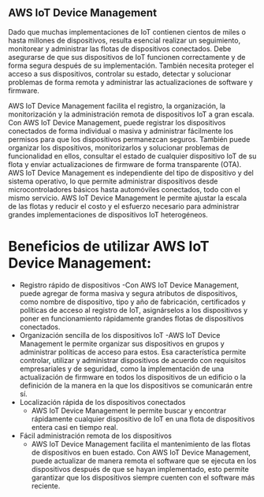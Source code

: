 ## AWS IoT Device Management
Dado que muchas implementaciones de IoT contienen cientos de miles o hasta millones de dispositivos, resulta esencial realizar un seguimiento, monitorear y administrar las flotas de dispositivos conectados. Debe asegurarse de que sus dispositivos de IoT funcionen correctamente y de forma segura después de su implementación. También necesita proteger el acceso a sus dispositivos, controlar su estado, detectar y solucionar problemas de forma remota y administrar las actualizaciones de software y firmware.

AWS IoT Device Management facilita el registro, la organización, la monitorización y la administración remota de dispositivos IoT a gran escala. Con AWS IoT Device Management, puede registrar los dispositivos conectados de forma individual o masiva y administrar fácilmente los permisos para que los dispositivos permanezcan seguros. También puede organizar los dispositivos, monitorizarlos y solucionar problemas de funcionalidad en ellos, consultar el estado de cualquier dispositivo IoT de su flota y enviar actualizaciones de firmware de forma transparente (OTA). AWS IoT Device Management es independiente del tipo de dispositivo y del sistema operativo, lo que permite administrar dispositivos desde microcontroladores básicos hasta automóviles conectados, todo con el mismo servicio. AWS IoT Device Management le permite ajustar la escala de las flotas y reducir el costo y el esfuerzo necesario para administrar grandes implementaciones de dispositivos IoT heterogéneos.

# Beneficios de utilizar AWS IoT Device Management:

- Registro rápido de dispositivos
    -Con AWS IoT Device Management, puede agregar de forma masiva y segura atributos de dispositivos, como nombre de dispositivo, tipo y año de fabricación, certificados     y   políticas de acceso al registro de IoT, asignárselos a los dispositivos y poner en funcionamiento rápidamente grandes flotas de dispositivos conectados.
- Organización sencilla de los dispositivos IoT
   -AWS IoT Device Management le permite organizar sus dispositivos en grupos y administrar políticas de acceso para estos. Esa característica permite controlar,             utilizar y administrar dispositivos de acuerdo con requisitos empresariales y de seguridad, como la implementación de una actualización de firmware en todos los         dispositivos de un edificio o la definición de la manera en la que los dispositivos se comunicarán entre sí.
- Localización rápida de los dispositivos conectados
   - AWS IoT Device Management le permite buscar y encontrar rápidamente cualquier dispositivo de IoT en una flota de dispositivos entera casi en tiempo real.
- Fácil administración remota de los dispositivos
   - AWS IoT Device Management facilita el mantenimiento de las flotas de dispositivos en buen estado. Con AWS IoT Device Management, puede actualizar de manera remota      el     software que se ejecuta en los dispositivos después de que se hayan implementado, esto permite garantizar que los dispositivos siempre cuenten con el software    más       reciente.
